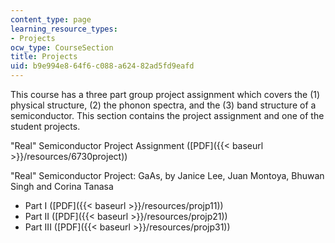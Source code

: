 ```yaml
---
content_type: page
learning_resource_types:
- Projects
ocw_type: CourseSection
title: Projects
uid: b9e994e8-64f6-c088-a624-82ad5fd9eafd
---
```


This course has a three part group project assignment which covers the (1) physical structure, (2) the phonon spectra, and the (3) band structure of a semiconductor. This section contains the project assignment and one of the student projects.

"Real" Semiconductor Project Assignment ([PDF]({{< baseurl >}}/resources/6730project))

"Real" Semiconductor Project: GaAs, by Janice Lee, Juan Montoya, Bhuwan Singh and Corina Tanasa

*   Part I ([PDF]({{< baseurl >}}/resources/projp11))
*   Part II ([PDF]({{< baseurl >}}/resources/projp21))
*   Part III ([PDF]({{< baseurl >}}/resources/projp31))